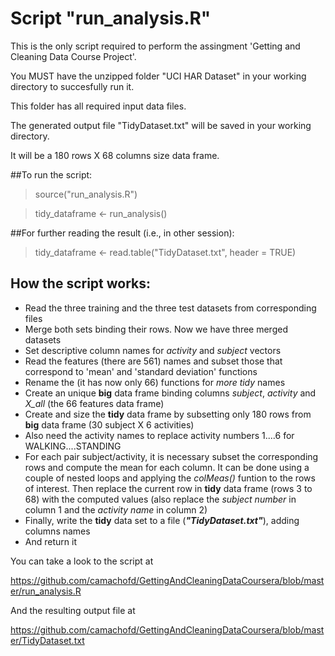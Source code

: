 # Script "run_analysis.R"

This is the only script required to perform the assingment 'Getting and Cleaning Data Course Project'.

You MUST have the unzipped folder "UCI HAR Dataset" in your working directory to succesfully run it.

This folder has all required input data files.

The generated output file "TidyDataset.txt" will be saved in your working directory.

It will be a 180 rows X 68 columns size data frame.
 
##To run the script:

> source("run_analysis.R")

> tidy_dataframe <- run_analysis()

##For further reading the result (i.e., in other session):

> tidy_dataframe <- read.table("TidyDataset.txt", header = TRUE)

## How the script works:

* Read the three training and the three test datasets from corresponding files
* Merge both sets binding their rows. Now we have three merged datasets
* Set descriptive column names for _activity_ and _subject_ vectors
* Read the features (there are 561) names and subset those that correspond to 'mean' and 'standard deviation' functions
* Rename the (it has now only 66) functions for _more tidy_ names
* Create an unique __big__ data frame binding columns _subject_, _activity_ and _X\_all_ (the 66 features data frame)
* Create and size the __tidy__ data frame by subsetting only 180 rows from __big__ data frame (30 subject X 6 activities)
* Also need the activity names to replace activity numbers 1....6 for WALKING....STANDING
* For each pair subject/activity, it is necessary subset the corresponding rows and compute the mean for each column. It can be done using a couple of nested loops and applying the _colMeas()_ funtion to the rows of interest. Then replace the current row in __tidy__ data frame (rows 3 to 68) with the computed values (also replace the _subject number_ in column 1 and the _activity name_ in column 2)
* Finally, write the __tidy__ data set to a file (___"TidyDataset.txt"___), adding columns names
* And return it
 
You can take a look to the script at

https://github.com/camachofd/GettingAndCleaningDataCoursera/blob/master/run_analysis.R

And the resulting output file at

https://github.com/camachofd/GettingAndCleaningDataCoursera/blob/master/TidyDataset.txt


